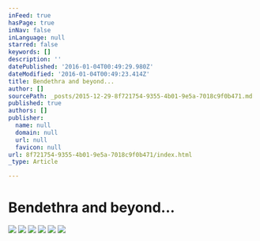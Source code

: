 ```yaml
---
inFeed: true
hasPage: true
inNav: false
inLanguage: null
starred: false
keywords: []
description: ''
datePublished: '2016-01-04T00:49:29.980Z'
dateModified: '2016-01-04T00:49:23.414Z'
title: Bendethra and beyond...
author: []
sourcePath: _posts/2015-12-29-8f721754-9355-4b01-9e5a-7018c9f0b471.md
published: true
authors: []
publisher:
  name: null
  domain: null
  url: null
  favicon: null
url: 8f721754-9355-4b01-9e5a-7018c9f0b471/index.html
_type: Article

---
```

# Bendethra and beyond...
![](https://the-grid-user-content.s3-us-west-2.amazonaws.com/da125c86-b1d9-4865-8097-a7dbe8b8d2b6.jpg)
![](https://the-grid-user-content.s3-us-west-2.amazonaws.com/06ed6313-7039-40ad-a43e-643a2dc626e3.jpg)
![](https://the-grid-user-content.s3-us-west-2.amazonaws.com/24308d2d-d776-4415-943a-653a610f4dba.jpg)
![](https://the-grid-user-content.s3-us-west-2.amazonaws.com/a64fc22c-f7c4-4fd0-8a14-fa28f5768209.jpg)
![](https://the-grid-user-content.s3-us-west-2.amazonaws.com/97e85b2d-4a54-437a-856c-a1920e3b540b.jpg)
![](https://the-grid-user-content.s3-us-west-2.amazonaws.com/3cb45a83-719a-4767-a070-3899d8ea3cef.jpg)